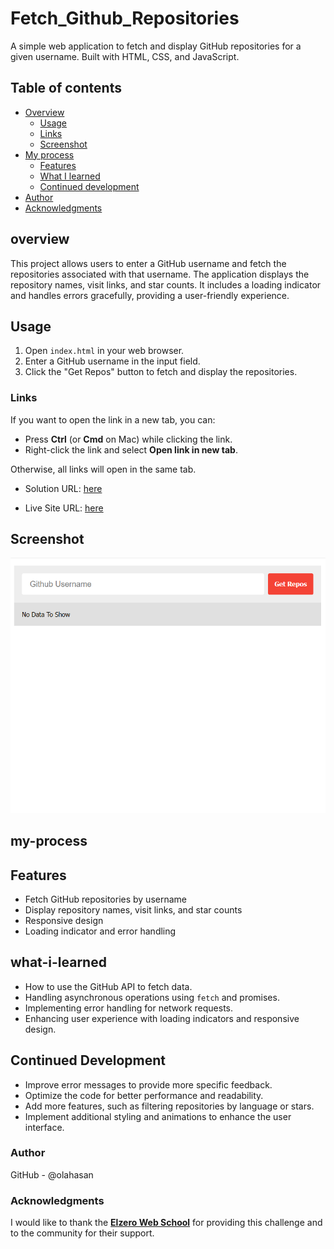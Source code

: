 # Fetch_Github_Repositories
A simple web application to fetch and display GitHub repositories for a given username. Built with HTML, CSS, and JavaScript.

## Table of contents

- [Overview](#overview)
  - [Usage](#Usage)
  - [Links](#links)
  - [Screenshot](#Screenshot)
- [My process](#my-process)
  - [Features](#Features)
  - [What I learned](#what-i-learned)
  - [Continued development](#continued-development)
- [Author](#author)
- [Acknowledgments](#Acknowledgments)


## overview
This project allows users to enter a GitHub username and fetch the repositories associated with that username. The application displays the repository names, visit links, and star counts. It includes a loading indicator and handles errors gracefully, providing a user-friendly experience.

## Usage
1. Open `index.html` in your web browser.
2. Enter a GitHub username in the input field.
3. Click the "Get Repos" button to fetch and display the repositories.

### Links

If you want to open the link in a new tab, you can:

- Press **Ctrl** (or **Cmd** on Mac) while clicking the link.
- Right-click the link and select **Open link in new tab**.

Otherwise, all links will open in the same tab.


- Solution URL: [here](https://github.com/olahasan/Fetch_Github_Repositories)

- Live Site URL: [here](https://olahasan.github.io/Fetch_Github_Repositories/)

 ## Screenshot
 
![Screenshot](./images/screenshot.png)

## my-process

## Features
- Fetch GitHub repositories by username
- Display repository names, visit links, and star counts
- Responsive design
- Loading indicator and error handling

## what-i-learned
- How to use the GitHub API to fetch data.
- Handling asynchronous operations using `fetch` and promises.
- Implementing error handling for network requests.
- Enhancing user experience with loading indicators and responsive design.

## Continued Development
- Improve error messages to provide more specific feedback.
- Optimize the code for better performance and readability.
- Add more features, such as filtering repositories by language or stars.
- Implement additional styling and animations to enhance the user interface.

### Author

GitHub - @olahasan

### Acknowledgments

I would like to thank the **[Elzero Web School](https://elzero.org/)** for providing this challenge and to the community for their support.



